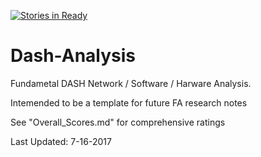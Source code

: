 [![Stories in Ready](https://badge.waffle.io/1jkunz1/Dash-Analysis.png?label=ready&title=Ready)](https://waffle.io/1jkunz1/Dash-Analysis?utm_source=badge)
# Dash-Analysis

Fundametal DASH Network / Software / Harware Analysis.

Intemended to be a template for future FA research notes

See "Overall_Scores.md" for comprehensive ratings 

Last Updated: 7-16-2017
